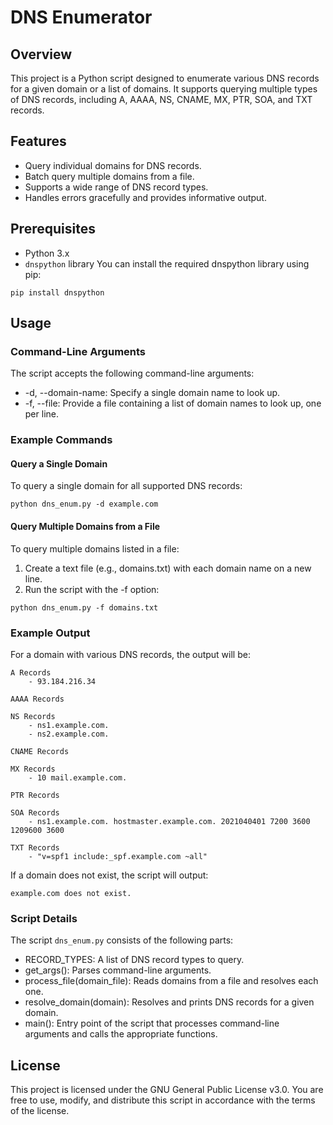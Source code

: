 # DNS Enumerator #
## Overview ##
This project is a Python script designed to enumerate various DNS records for a given domain or a list of domains. It supports querying multiple types of DNS records, including A, AAAA, NS, CNAME, MX, PTR, SOA, and TXT records.

## Features ##
- Query individual domains for DNS records.
- Batch query multiple domains from a file.
- Supports a wide range of DNS record types.
- Handles errors gracefully and provides informative output.

## Prerequisites ##
- Python 3.x
- `dnspython` library
You can install the required dnspython library using pip:
```
pip install dnspython
```
## Usage ##
### Command-Line Arguments ###
The script accepts the following command-line arguments:
- -d, --domain-name: Specify a single domain name to look up.
- -f, --file: Provide a file containing a list of domain names to look up, one per line.
### Example Commands ###
#### Query a Single Domain ####
To query a single domain for all supported DNS records:
```
python dns_enum.py -d example.com
```
#### Query Multiple Domains from a File ####
To query multiple domains listed in a file:
1. Create a text file (e.g., domains.txt) with each domain name on a new line.
2. Run the script with the -f option:
```
python dns_enum.py -f domains.txt
```
### Example Output ###
For a domain with various DNS records, the output will be:
```
A Records
    - 93.184.216.34

AAAA Records

NS Records
    - ns1.example.com.
    - ns2.example.com.

CNAME Records

MX Records
    - 10 mail.example.com.

PTR Records

SOA Records
    - ns1.example.com. hostmaster.example.com. 2021040401 7200 3600 1209600 3600

TXT Records
    - "v=spf1 include:_spf.example.com ~all"
```
If a domain does not exist, the script will output:
```
example.com does not exist.
```
### Script Details ###
The script `dns_enum.py` consists of the following parts:
- RECORD_TYPES: A list of DNS record types to query.
- get_args(): Parses command-line arguments.
- process_file(domain_file): Reads domains from a file and resolves each one.
- resolve_domain(domain): Resolves and prints DNS records for a given domain.
- main(): Entry point of the script that processes command-line arguments and calls the appropriate functions.

## License ##
This project is licensed under the GNU General Public License v3.0. You are free to use, modify, and distribute this script in accordance with the terms of the license.
